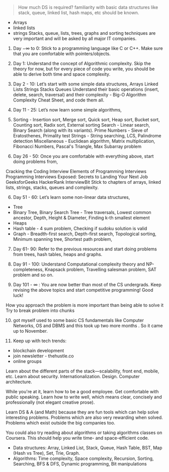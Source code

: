 > How much DS is required?
familiarity with basic data structures like stack, queue, linked list, hash maps, etc should be known.
- Arrays 
- linked lists 
- strings 
Stacks, queue, lists, trees, graphs and sorting techniques are very important and will be asked by all major IT companies.

1. Day  −∞  to 0: Stick to a programming language like C or C++. Make sure that you are comfortable with pointers/objects.

2. Day 1: Understand the concept of Algorithmic complexity. Skip the theory for now, but for every piece of code you write, you should be able to derive both time and space complexity.

3. Day 2 - 10: Let’s start with some simple data structures,
Arrays
Linked Lists
Strings
Stacks
Queues
Understand their basic operations (insert, delete, search, traversal) and their complexity - Big-O Algorithm Complexity Cheat Sheet, and code them all.

3. Day 11 - 25: Let’s now learn some simple algorithms,

4. Sorting - Insertion sort, Merge sort, Quick sort, Heap sort, Bucket sort, Counting sort, Radix sort, External sorting
Search - Linear search, Binary Search (along with its variants).
Prime Numbers - Sieve of Eratosthenes, Primality test
Strings - String searching, LCS, Palindrome detection
Miscellaneous - Euclidean algorithm, Matrix multiplication, Fibonacci Numbers, Pascal's Triangle, Max Subarray problem

5. Day 26 - 50: Once you are comfortable with everything above, start doing problems from,

Cracking the Coding Interview
Elements of Programming Interviews
Programming Interviews Exposed: Secrets to Landing Your Next Job
GeeksforGeeks
HackerRank
InterviewBit
Stick to chapters of arrays, linked lists, strings, stacks, queues and complexity.

6. Day 51 - 60: Let’s learn some non-linear data structures,
- Tree
- Binary Tree, Binary Search Tree - Tree traversals, Lowest common ancestor, Depth, Height & Diameter, Finding k-th smallest element
- Heaps
- Hash table - 4 sum problem, Checking if sudoku solution is valid
- Graph - Breadth-first search, Depth-first search, Topological sorting, Minimum spanning tree, Shortest path problem,

7. Day 61- 90: Refer to the previous resources and start doing problems from trees, hash tables, heaps and graphs.

8. Day 91 - 100: Understand Computational complexity theory and NP-completeness, Knapsack problem, Travelling salesman problem, SAT problem and so on.

9. Day 101 -  ∞ : You are now better than most of the CS undergrads. Keep revising the above topics and start competitive programming! Good luck!

How you approach the problem is more important than being able to solve it 
Try to break problem into chunks

10. got myself used to some basic CS fundamentals like Computer Networks, OS and DBMS and this took up two more months . So it came up to November.

11. Keep up with tech trends:
-  blockchain development 
- join newsletter - thehustle.co 
- online groups 

Learn about the different parts of the stack—scalability, front end, mobile, etc. Learn about security. Internationalization. Design. Computer architecture.

While you're at it, learn how to be a good employee. Get comfortable with public speaking. Learn how to write well, which means clear, concisely and professionally (not elegant creative prose).

Learn DS & A (and Math) because they are fun tools which can help solve interesting problems. Problems which are also very rewarding when solved. Problems which exist outside the big companies too. 

You could also try reading about algorithms or taking algorithms classes on Coursera. This should help you write time- and space-efficient code.

- Data structures: Array, Linked List, Stack, Queue, Hash Table, BST, Map (Hash vs Tree), Set, Trie, Graph.
- Algorithms: Time complexity, Space complexity, Recursion, Sorting, Searching, BFS & DFS, Dynamic programming, Bit manipulations


